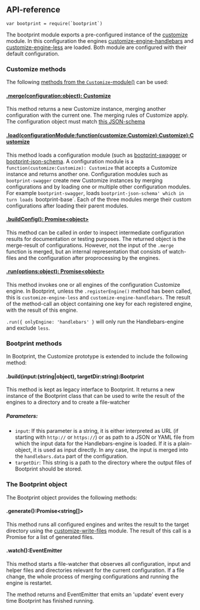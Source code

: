 ## API-reference

```
var bootprint = require(`bootprint`)
```

The bootprint module exports a pre-configured instance of the [customize](https://npmjs.com/package/customize) module.
In this configuration the engines [customize-engine-handlebars](https://npmjs.com/package/customize-engine-handlebars) and
[customize-engine-less](https://npmjs.com/package/customize-engine-less) are loaded. Both module are configured with their default configuration.

    
### Customize methods

The following [methods from the `Customize`-module()](https://github.com/bootprint/customize/blob/v0.8.4/README.md#customizecustomize) can be used:

#### [.merge(configuration:object): Customize](https://github.com/bootprint/customize/blob/v0.8.4/README.md#module_customize..Customize+merge)


This method returns a new Customize instance, merging another configuration with the current one.
The merging rules of Customize apply. The configuration object must match [this JSON-schema](doc/configuration-schema.json)

#### [.load(configurationModule:function(customize:Customize):Customize):Customize](https://github.com/bootprint/customize/blob/v0.8.4/README.md#customizeloadcustomizemodule--customize)


This method loads a configuration module (such as [bootprint-swagger](https://npmjs.com/package/bootprint-swagger) or [bootprint-json-schema](https://npmjs.com/package/bootprint-json-schema).
A configuration module is a `function(customize:Customize): Customize` that accepts a Customize instance and 
returns another one. Configuration modules such as `bootprint-swagger` create new Customize instances by 
merging configurations and by loading one or multiple other configuration modules. For example `bootprint-swagger`, 
loads `bootprint-json-schema' which in turn loads `bootprint-base`. Each of the three modules merge their 
custom configurations after loading their parent modules.

#### [.buildConfig(): Promise&lt;object>](https://github.com/bootprint/customize/blob/v0.8.4/README.md#customizebuildconfig--promiseobject)


This method can be called in order to inspect intermediate configuration results for documentation or testing purposes.
The returned object is the merge-result of configurations. However, not the input of the `.merge` function is merged,
but an internal representation that consists of watch-files and the configuration after proprocessing by the engines.

#### [.run(options:object): Promise&lt;object>](https://github.com/bootprint/customize/blob/v0.8.4/README.md#customizerunoptions--promiseobject)


This method invokes one or all engines of the configuration Customize engine. In Bootprint, unless the `.registerEngine()`
method has been called, this is `customize-engine-less` and `customize-engine-handlebars`.
The result of the method-call an object containing one key for each registered engine, with the result of this engine.

`.run({ onlyEngine: 'handlebars' }` will only run the Handlebars-engine and exclude `less`.
    

### Bootprint methods

In Bootprint, the Customize prototype is extended to include the following method: 

#### .build(input:(string|object), targetDir:string):Bootprint

This method is kept as legacy interface to Bootprint. It returns a new instance of the Bootprint class that can
be used to write the result of the engines to a directory and to create a file-watcher

##### Parameters:
* `input`: If this parameter is a string, it is either interpreted as URL (if 
        starting with `http://` or `https://`) or as path to a JSON or YAML file 
        from which the input data for the Handlebars-engine is loaded. If it is a 
        plain-object, it is used as input directly. In any case, the input is merged
        into the `handlebars.data` part of the configuration.
* `targetDir`: This string is a path to the directory where the output files of 
        Bootprint should be stored.

### The Bootprint object 

The Bootprint object provides the following methods:

#### .generate():Promise&lt;string[]>

This method runs all configured engines and writes the result to the target directory using the [customize-write-files](https://npmjs.com/package/customize-write-files)
module. The result of this call is a Promise for a list of generated files.

#### .watch():EventEmitter

This method starts a file-watcher that observes all configuration, input and helper files and directories relevant for the current 
configuration. If a file change, the whole process of merging configurations and running the engine is restartet.

The method returns and EventEmitter that emits an 'update' event every time Bootprint has finished running.
